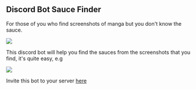 ## Discord Bot Sauce Finder

For those of you who find screenshots of manga but you don't know the sauce.

![](https://i.imgur.com/cGejDnL.png)

This discord bot will help you find the sauces from the screenshots that you find, it's quite easy, e.g

![](https://i.imgur.com/kaPvc8S.gif)

Invite this bot to  your server [here](https://discord.com/api/oauth2/authorize?client_id=798894524428189697&permissions=523328&scope=bot)
